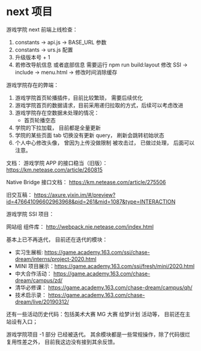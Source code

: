 # next 项目

游戏学院 next 前端上线检查：

1. constants -> api.js -> BASE_URL 参数
2. constants -> urs.js 配置
3. 升级版本号 + 1
4. 若修改导航信息 或者底部信息
   需要运行 npm run build:layout
   修改 SSI -> include -> menu.html ->
   <script charset="utf-8" src="/static/exports/react_layout.js?t=20191231"></script> 修改时间消除缓存

游戏学院存在的弊端：

1. 游戏学院首页轮播插件，目前比较繁琐， 需要后续优化
2. 游戏学院首页的数据请求，目前采用递归拉取的方式，后续可以考虑改进
3. 游戏学院存在空数据未处理的情况：
   - 首页轮播空态
4. 学院的下拉加载， 目前都是全量更新
5. 学院的某些页面 tab 切换没有更新 query， 刷新会跳转初始状态
6. 个人中心修改头像， 曾因为上传没做限制 被攻击过， 已做过处理， 后面可以注意。

文档：
游戏学院 APP 的接口稳当（旧版）： https://km.netease.com/article/260815

Native Bridge 接口文档： https://km.netease.com/article/275506

旧交互稿： https://axure.yixin.im/#/preview?id=476641096602963968&pid=261&mid=1087&type=INTERACTION

游戏学院 SSI 项目：

网站组 组件库： http://webpack.nie.netease.com/index.html

基本上已不再迭代， 目前还在迭代的模块：

- 实习生展板: https://game.academy.163.com/ssi/chase-dream/interns/project-2020.html
- MINI 项目展示：https://game.academy.163.com/ssi/fresh/mini/2020.html
- 中大合作活动： https://game.academy.163.com/chase-dream/campus/zd/
- 清华必修课： https://game.academy.163.com/chase-dream/campus/qh/
- 技术启示录： https://game.academy.163.com/chase-dream/live/20190312/

还有一些活动历史代码：包括美术大赛 MG 大赛 绘梦计划 活动等， 目前还在主站设有入口；

游戏学院项目 -1 部分 已经被迭代。 其余模块都是一些常规操作，除了代码很烂 复用性差之外， 目前我这边没有接到其余反馈。
